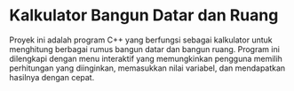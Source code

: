# Kalkulator Bangun Datar dan Ruang
Proyek ini adalah program C++ yang berfungsi sebagai kalkulator untuk menghitung berbagai rumus bangun datar dan bangun ruang. Program ini dilengkapi dengan menu interaktif yang memungkinkan pengguna memilih perhitungan yang diinginkan, memasukkan nilai variabel, dan mendapatkan hasilnya dengan cepat.
